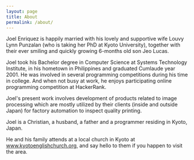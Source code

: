 ```yaml
---
layout: page
title: About
permalink: /about/
---
```


Joel Enriquez is happily married with his lovely and supportive wife Louvy Lynn Punzalan (who is taking her PhD at Kyoto University), together with their ever smiling and quickly growing 6-months old son Jeo Lucas.

Joel took his Bachelor degree in Computer Science at Systems Technology Institute, in his hometown in Philippines and graduated Cumlaude year 2001. He was involved in several programming competitions during his time in college. And when not busy at work, he enjoys participating online programming competition at HackerRank.

Joel's present work involves development of products related to image processing which are mostly utilized by their clients (inside and outside Japan) for factory automation to inspect quality printing.

Joel is a Christian, a husband, a father and a programmer residing in Kyoto, Japan. 

He and his family attends at a local church in Kyoto at www.kyotoenglishchurch.org, and say hello to them if you happen to visit the area.